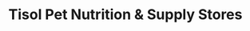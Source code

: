 ---
title: "Tisol Pet Nutrition & Supply Stores"
url: /langley/tisol-pet-nutrition-and-supply-stores/
shop: pet
---